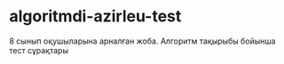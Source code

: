 # algoritmdi-azirleu-test
8 сынып оқушыларына арналған жоба. Алгоритм тақырыбы бойынша тест сұрақтары
